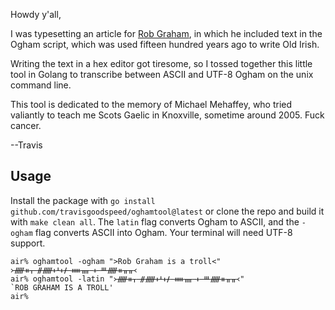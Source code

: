 Howdy y'all,

I was typesetting an article for [Rob
Graham](https://github.com/robertdavidgraham), in which he included
text in the Ogham script, which was used fifteen hundred years ago to
write Old Irish.

Writing the text in a hex editor got tiresome, so I tossed together
this little tool in Golang to transcribe between ASCII and UTF-8
Ogham on the unix command line.

This tool is dedicated to the memory of Michael Mehaffey, who tried
valiantly to teach me Scots Gaelic in Knoxville, sometime around 2005.
Fuck cancer.

--Travis

## Usage

Install the package with `go install github.com/travisgoodspeed/oghamtool@latest`
or clone the repo and build it with `make clean all`.  The `latin`
flag converts Ogham to ASCII, and the `-ogham` flag converts ASCII
into Ogham.  Your terminal will need UTF-8 support.

```
air% oghamtool -ogham ">Rob Graham is a troll<"
᚛ᚏᚑᚁ ᚌᚏᚐᚆᚐᚋ ᚔᚄ ᚐ ᚈᚏᚑᚂᚂ᚜
air% oghamtool -latin "᚛ᚏᚑᚁ ᚌᚏᚐᚆᚐᚋ ᚔᚄ ᚐ ᚈᚏᚑᚂᚂ᚜"
`ROB GRAHAM IS A TROLL'
air%
```
